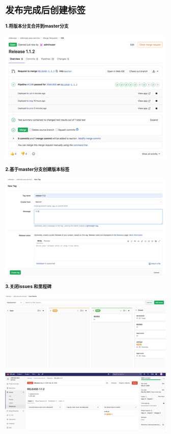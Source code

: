 # 发布完成后创建标签

#### 1.将版本分支合并到master分支

![images](images/25.png)



#### 2.基于master分支创建版本标签

![images](images/26.png)



#### 3.关闭issues 和里程碑



![images](images/27.png)



![images](images/28.png)